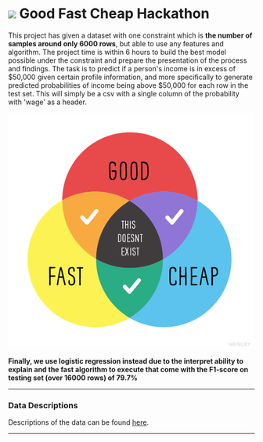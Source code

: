 # ![](https://ga-dash.s3.amazonaws.com/production/assets/logo-9f88ae6c9c3871690e33280fcf557f33.png)  Good Fast Cheap Hackathon

This project has given a dataset with one constraint which is **the number of samples around only 6000 rows**, but able to use any features and algorithm. The project time is within 6 hours to build the best model possible under the constraint and prepare the presentation of the process and findings. The task is to predict if a person's income is in excess of $50,000 given certain profile information, and more specifically to generate predicted probabilities of income being above $50,000 for each row in the test set. This will simply be a csv with a single column of the probability with 'wage' as a header.

![0_BXO-Krt9rSiopn6k](./data/0_BXO-Krt9rSiopn6k.png)

**Finally, we use logistic regression instead due to the interpret ability to explain and the fast algorithm to execute that come with the F1-score on testing set (over 16000 rows) of 79.7%**


---


### Data Descriptions

 Descriptions of the data can be found [here](https://archive.ics.uci.edu/ml/datasets/adult).
 
 ---




